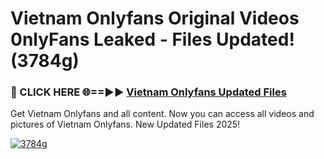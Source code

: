 # Vietnam Onlyfans Original Videos 0nlyFans Leaked - Files Updated! (3784g)

<h3>🔴 CLICK HERE 🌐==►► <a href="https://tinyurl.com/ehrbuxhb" rel="nofollow">Vietnam Onlyfans Updated Files</a></h3>

Get Vietnam Onlyfans and all content. Now you can access all videos and pictures of Vietnam Onlyfans. New Updated Files 2025!

[![3784g](https://i.imgur.com/lVYEuWS.gif)](https://tinyurl.com/ehrbuxhb)
